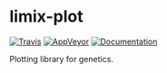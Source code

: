 # limix-plot

[![Travis](https://img.shields.io/travis/limix/limix-plot.svg?style=flat-square&label=linux%20%2F%20macos%20build)](https://travis-ci.org/limix/limix-plot) [![AppVeyor](https://img.shields.io/appveyor/ci/Horta/limix-plot.svg?style=flat-square&label=windows%20build)](https://ci.appveyor.com/project/Horta/limix-plot) [![Documentation](https://img.shields.io/readthedocs/limix-plot.svg?style=flat-square&version=stable)](https://limix-plot.readthedocs.io/)

Plotting library for genetics.
